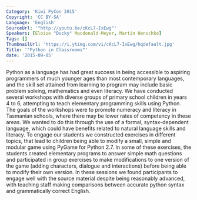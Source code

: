 ```yaml
---
Category: 'Kiwi PyCon 2015'
Copyright: 'CC BY-SA'
Language: 'English'
SourceUrl: '"http://youtu.be/cKcL7-IxEwg"'
Speakers: [Eloise "Ducky" Macdonald-Meyer, Martin Henschke]
Tags: []
ThumbnailUrl: 'https://i.ytimg.com/vi/cKcL7-IxEwg/hqdefault.jpg'
Title: '"Python in Classrooms"'
date: '2015-09-05'
---
```

Python as a language has had great success in being accessible to aspiring programmers of much younger ages than most contemporary languages, and the skill set attained from learning to program may include basic problem solving, mathematics and even literacy. We have conducted several workshops with diverse groups of primary school children in years 4 to 6, attempting to teach elementary programming skills using Python. The goals of the workshops were to promote numeracy and literacy in Tasmanian schools, where there may be lower rates of competency in these areas. We wanted to do this through the use of a formal, syntax-dependent language, which could have benefits related to natural language skills and literacy. To engage our students we constructed exercises in different topics, that lead to children being able to modify a small, simple and modular game using PyGame for Python 2.7. In some of these exercises, the students created elementary programs to answer simple math questions and participated in group exercises to make modifications to one version of the  game (adding characters, dialogue and interactions) before being able to modify their own version. In these sessions we found participants to engage well with the source material despite being reasonably advanced, with teaching staff making comparisons between accurate python syntax and grammatically correct English.
